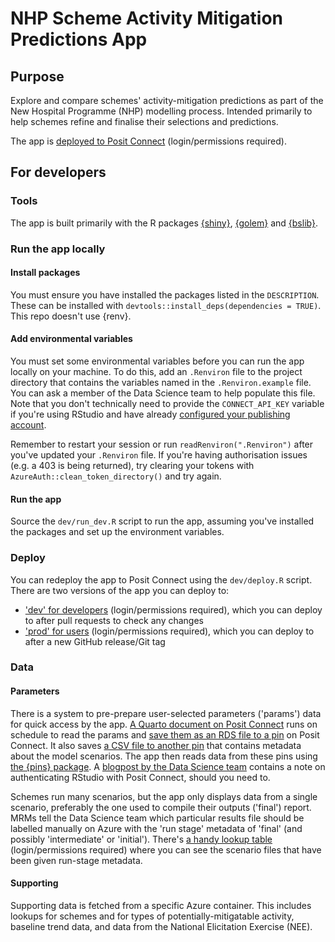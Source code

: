 # NHP Scheme Activity Mitigation Predictions App

## Purpose

Explore and compare schemes' activity-mitigation predictions as part of the New Hospital Programme (NHP) modelling process. 
Intended primarily to help schemes refine and finalise their selections and predictions.

The app is [deployed to Posit Connect](https://connect.strategyunitwm.nhs.uk/nhp/mitigator-comparisons/) (login/permissions required).

## For developers

### Tools

The app is built primarily with the R packages [{shiny}](https://shiny.posit.co/), [{golem}](https://thinkr-open.github.io/golem/) and [{bslib}](https://rstudio.github.io/bslib/).

### Run the app locally

#### Install packages

You must ensure you have installed the packages listed in the `DESCRIPTION`.
These can be installed with `devtools::install_deps(dependencies = TRUE)`.
This repo doesn't use {renv}.

#### Add environmental variables

You must set some environmental variables before you can run the app locally on your machine.
To do this, add an `.Renviron` file to the project directory that contains the variables named in the `.Renviron.example` file.
You can ask a member of the Data Science team to help populate this file.
Note that you don't technically need to provide the `CONNECT_API_KEY` variable if you're using RStudio and have already [configured your publishing account](https://docs.posit.co/connect/user/publishing-rstudio/).

Remember to restart your session or run `readRenviron(".Renviron")` after you've updated your `.Renviron` file.
If you're having authorisation issues (e.g. a 403 is being returned), try clearing your tokens with `AzureAuth::clean_token_directory()` and try again.

#### Run the app

Source the `dev/run_dev.R` script to run the app, assuming you've installed the packages and set up the environment variables.

### Deploy

You can redeploy the app to Posit Connect using the `dev/deploy.R` script.
There are two versions of the app you can deploy to:

* ['dev' for developers](https://connect.strategyunitwm.nhs.uk/nhp/mitigator-comparisons-dev/) (login/permissions required), which you can deploy to after pull requests to check any changes
* ['prod' for users](https://connect.strategyunitwm.nhs.uk/nhp/mitigator-comparisons/) (login/permissions required), which you can deploy to after a new GitHub release/Git tag

### Data

#### Parameters

There is a system to pre-prepare user-selected parameters ('params') data for quick access by the app.
[A Quarto document on Posit Connect](https://connect.strategyunitwm.nhs.uk/nhp/tagged-runs-params-report/) runs on schedule to read the params and [save them as an RDS file to a pin](https://connect.strategyunitwm.nhs.uk/content/32c7f642-e420-448d-b888-bf655fc8fa8b/) on Posit Connect.
It also saves [a CSV file to another pin](https://connect.strategyunitwm.nhs.uk/content/811dbaf9-18fe-43aa-bf8e-06b0df66004e/) that contains metadata about the model scenarios.
The app then reads data from these pins using [the {pins} package](https://pins.rstudio.com/).
A [blogpost by the Data Science team](https://the-strategy-unit.github.io/data_science/blogs/posts/2024-05-22-storing-data-safely/#posit-connect-pins) contains a note on authenticating RStudio with Posit Connect, should you need to.

Schemes run many scenarios, but the app only displays data from a single scenario, preferably the one used to compile their outputs ('final') report.
MRMs tell the Data Science team which particular results file should be labelled manually on Azure with the 'run stage' metadata of 'final' (and possibly 'intermediate' or 'initial').
There's [a handy lookup table](https://connect.strategyunitwm.nhs.uk/nhp/tagged_runs/nhp-tagged-runs.html) (login/permissions required) where you can see the scenario files that have been given run-stage metadata.

#### Supporting

Supporting data is fetched from a specific Azure container.
This includes lookups for schemes and for types of potentially-mitigatable activity, baseline trend data, and data from the National Elicitation Exercise (NEE).
